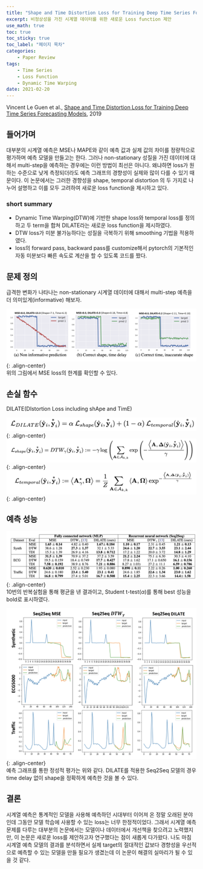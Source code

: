 ```yaml
---
title: "Shape and Time Distortion Loss for Training Deep Time Series Forecasting Models"
excerpt: 비정상성을 가진 시계열 데이터를 위한 새로운 Loss function 제안
use_math: true
toc: true
toc_sticky: true
toc_label: "페이지 목차"
categories: 
    - Paper Review
tags: 
    - Time Series
    - Loss Function
    - Dynamic Time Warping
date: 2021-02-20
---
```


Vincent Le Guen et al., [Shape and Time Distortion Loss for Training Deep Time Series Forecasting Models](https://arxiv.org/pdf/1909.09020.pdf), 2019  

## 들어가며
대부분의 시계열 예측은 MSE나 MAPE와 같이 예측 값과 실제 값의 차이를 정량적으로 평가하며 예측 모델을 만들고는 한다. 그러나 non-stationary 성질을 가진 데이터에 대해서 multi-step을 예측하는 경우에는 이런 방법이 최선은 아니다. 왜냐하면 loss가 원하는 수준으로 낮게 측정되더라도 예측 그래프의 경향성이 실제와 많이 다를 수 있기 때문이다. 이 논문에서는 그러한 경향성을 shape, temporal distortion 의 두 가지로 나누어 설명하고 이를 모두 고려하여 새로운 loss function을 제시하고 있다.  

### short summary
- Dynamic Time Warping(DTW)에 기반한 shape loss와 temporal loss를 정의하고 두 term을 합쳐 DILATE라는 새로운 loss function을 제시하였다.
- DTW loss가 미분 불가능하다는 성질을 극복하기 위해 smoothing 기법을 적용하였다.
- loss의 forward pass, backward pass를 customize해서 pytorch의 기본적인 자동 미분보다 빠른 속도로 계산을 할 수 있도록 코드를 짰다.  

## 문제 정의
급격한 변화가 나타나는 non-stationary 시계열 데이터에 대해서 multi-step 예측을 더 의미있게(informative) 해보자.  

![limitation of MSE](/assets/images/0008/limitation_of_mse.jpg){: .align-center}  
위의 그림에서 MSE loss의 한계를 확인할 수 있다.  

## 손실 함수
DILATE(DIstortion Loss including shApe and TimE)  

![DILATE](/assets/images/0008/dilate_loss.jpg){: .align-center}  
![shape loss](/assets/images/0008/shape_loss.jpg){: .align-center}  
![temporal loss](/assets/images/0008/temporal_loss.jpg){: .align-center}  

## 예측 성능
![forecasting result](/assets/images/0008/forecasting_result.jpg){: .align-center}  
10번의 반복실험을 통해 평균을 낸 결과이고, Student t-test($\alpha$)를 통해 best 성능을 bold로 표시하였다.  

![qualitative result](/assets/images/0008/qualitative_result.jpg){: .align-center}  
예측 그래프를 통한 정성적 평가는 위와 같다. DILATE를 적용한 Seq2Seq 모델의 경우 time delay 없이 shape을 정확하게 예측한 것을 볼 수 있다.

## 결론
시계열 예측은 통계적인 모델을 사용해 예측하던 시대부터 이어져 온 정말 오래된 분야인데 그동안 모델 학습에 사용할 수 있는 loss는 너무 한정적이었다. 그래서 시계열 예측 문제를 다루는 대부분의 논문에서는 모델이나 데이터에서 개선책을 찾으려고 노력했지만, 이 논문은 새로운 loss를 제안하고자 연구했다는 점이 새롭게 다가왔다. 나도 마침 시계열 예측 모델의 결과를 분석하면서 실제 target의 절대적인 값보다 경향성을 우선적으로 예측할 수 있는 모델을 만들 필요가 생겼는데 이 논문이 해결의 실마리가 될 수 있을 것 같다.
